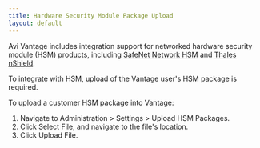 ```yaml
---
title: Hardware Security Module Package Upload
layout: default
---
```

Avi Vantage includes integration support for networked hardware security module (HSM) products, including <a href="/avi-vantage-integration-with-safenet-network-hsm">SafeNet Network HSM</a> and <a href="thales-nshield-integration-2">Thales nShield</a>.

To integrate with HSM, upload of the Vantage user's HSM package is required.

To upload a customer HSM package into Vantage:
<ol> 
 <li>Navigate to Administration &gt; Settings &gt; Upload HSM Packages.</li> 
 <li>Click Select File, and navigate to the file's location.</li> 
 <li>Click Upload File.</li> 
</ol> 